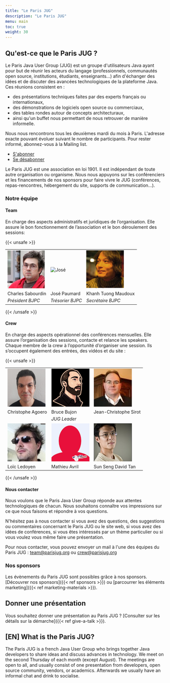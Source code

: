```yaml
---
title: "Le Paris JUG"
description: "Le Paris JUG"
menu: main
toc: true
weight: 30
---
```


## Qu'est-ce que le Paris JUG ?

Le Paris Java User Group (JUG) est un groupe d'utilisateurs Java ayant pour but de réunir les acteurs du langage (professionnels, communautés open source, institutions, étudiants, enseignants...) afin d'échanger des idées et de discuter des avancées technologiques de la plateforme Java. Ces réunions consistent en :

* des présentations techniques faites par des experts français ou internationaux,
* des démonstrations de logiciels open source ou commerciaux,
* des tables rondes autour de concepts architecturaux,
* ainsi qu'un buffet nous permettant de nous retrouver de manière informelle.

Nous nous rencontrons tous les deuxièmes mardi du mois à Paris.
L'adresse exacte pouvant évoluer suivant le nombre de participants. Pour rester informé, abonnez-vous à la Mailing list.

* [S'abonner](https://my.sendinblue.com/users/subscribe/js_id/2zu5c/id/1)
* [Se désabonner](https://my.sendinblue.com/users/unsubscribe/js_id/2zu5c/id/2)

Le Paris JUG est une association en loi 1901.
Il est indépendant de toute autre organisation ou organisme.
Nous nous appuyons sur les conférenciers et les financements de nos sponsors pour faire vivre le JUG (conférences, repas-rencontres, hébergement du site, supports de communication…).

### Notre équipe

#### Team

En charge des aspects administratifs et juridiques de l’organisation.
Elle assure le bon fonctionnement de l’association et le bon déroulement des sessions:

{{< unsafe >}}
<table class="team">
    <tr>
        <td><img src="charles.png" alt="Charles" class="avatar"></td>
        <td><img src="josé.png" alt="José" class="avatar"></td>
        <td><img src="khanh.png" alt="Khanh" class="avatar"></td>
    </tr>
    <tr>
        <td>Charles Sabourdin</td>
        <td>José Paumard</td>
        <td>Khanh Tuong Maudoux</td>
    </tr>
    <tr>
        <td><i>Président BJPC</i></td>
        <td><i>Trésorier BJPC</i></td>
        <td><i>Secrétaire BJPC</i></td>
    </tr>
</table>
{{< /unsafe >}}

#### Crew

En charge des aspects opérationnel des conférences mensuelles.
Elle assure l’organisation des sessions, contacte et relance les speakers. Chaque membre de la crew à l’opportunité d’organiser une session.
Ils s’occupent également des entrées, des vidéos et du site :

{{< unsafe >}}
<table class="team">
    <tr>
        <td><img src="christophe-agoero.png" alt="Christophe" class="avatar"></td>
        <td><img src="bruce.png" alt="Bruce" class="avatar"></td>
        <td><img src="jean-christophe.png" alt="Jean-Christophe" class="avatar"></td>
    </tr>
    <tr>
        <td>Christophe Agoero</td>
        <td>Bruce Bujon</td>
        <td>Jean-Christophe Sirot</td>       
    </tr>
    <tr>
        <td></td>
        <td><i>JUG Leader</i></td>
        <td></td>
    </tr>
    <tr>
        <td><img src="loic.png" alt="Loïc" class="avatar"></td>
        <td><img src="unknown.png" alt="Mathieu" class="avatar"></td>
        <td><img src="sun.png" alt="Sun" class="avatar"></td>
    </tr>
    <tr>
        <td>Loïc Ledoyen</td>
        <td>Mathieu Avril</td>
        <td>Sun Seng David Tan</td>
    </tr>
</table>
{{< /unsafe >}}

#### Nous contacter

Nous voulons que le Paris Java User Group réponde aux attentes technologiques de chacun.
Nous souhaitons connaître vos impressions sur ce que nous faisons et répondre à vos questions.

N'hésitez pas à nous contacter si vous avez des questions, des suggestions ou commentaires concernant le Paris JUG ou le site web, si vous avez des idées de conférences, si vous êtes intéressés par un thème particulier ou si vous voulez vous même faire une présentation.

Pour nous contacter, vous pouvez envoyer un mail à l'une des équipes du Paris JUG : team@parisjug.org ou crew@parisjug.org

### Nos sponsors

Les évènements du Paris JUG sont possibles grâce à nos sponsors. [Découvrer nos sponsors]({{< ref sponsors >}}) ou [parcourrer les éléments marketing]({{< ref marketing-materials >}}).

## Donner une présentation

Vous souhaitez donner une présentation au Paris JUG ? [Consulter sur les détails sur la démarche]({{< ref give-a-talk >}}).

## [EN] What is the Paris JUG?

The Paris JUG is a french Java User Group who brings together Java developers to share ideas and discuss advances in technology.
We meet on the second Thursday of each month (except August).
The meetings are open to all, and usually consist of one presentation from developers, open source community, vendors, or academics. Afterwards we usually have an informal chat and drink to socialise.
